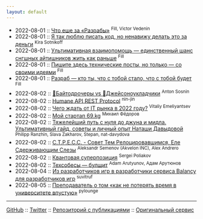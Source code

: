```yaml
---
layout: default
---
```

- 2022-08-01 :: [Что еще за «Разрабы»](./about-us/about-us.md) <sup>Fill, Victor Vedenin</sup>
- 2022-08-01 :: [Я так люблю писать код, но ненавижу делать это за деньги](./commercial/commercial.md) <sup>Kira Sotnikoff</sup>
- 2022-08-01 :: [Ультимативная взаимопомощь — единственный шанс снгшных айтишников жить как раньше](./stay-together/stay-together.md) <sup>Fill</sup>
- 2022-08-01 :: [Пишите здесь технические посты, но только — со своими идеями](./tech-post/tech.md) <sup>Fill</sup>
- 2022-08-01 :: [Разраб — кто ты, что с тобой стало, что с тобой будет](./who-we-are/who-we-are.md) <sup>Fill</sup>
- 2022-08-02 :: [🧱Байтодрочеры vs 🚜Джейсоноукладчики](./bytefuckers-vs-jsonpavers/bytefuckers-vs-jsonpavers.md) <sup>Anton Sosnin</sup>
- 2022-08-02 :: [Humane API REST Protocol](./humane-api-rest-protocol/humane-api-rest-protocol.md) <sup>nin-jin</sup>
- 2022-08-02 :: [Чего ждать от IT рынка в 2022 году?](./it-in-2022/it-in-2022.md) <sup>Vitaliy Emeliyantsev</sup>
- 2022-08-02 :: [Мой стартап 69.kg](./my-startup/my-startup.md) <sup>Михаил Фёдоров</sup>
- 2022-08-02 :: [Тяжелейший путь с нуля до джуна и мидла. Ультимативный гайд, советы и личный опыт Наташи Давыдовой](./nat-jun-way/nat-jun-way.md) <sup>Philipp Ranzhin, Slava Zakharov, Stepan, nat-davydova</sup>
- 2022-08-02 :: [С.Т.Р.Е.С.С. - Совет Тем Релоцировавшимся, Еле Сдерживающим Слезы](./s-t-r-e-s-s/s-t-r-e-s-s.md) <sup>Aleksandr Semenov (Akvelon INC), Alex Andrero</sup>
- 2022-08-02 :: [Квантовая суперпозиция](./superposition-principle/superposition-principle.md) <sup>Sergei Poliakov</sup>
- 2022-08-02 :: [Техсобесы — булщит](./tech-reviews-bullshit/tech-reviews-bullshit.md) <sup>Adam Arutyunov, Адам Арутюнов</sup>
- 2022-08-04 :: [Из разработчиков игр в разработчики сервиса Balancy для разработчиков игр](./balancy/apanasik-balancy.md) <sup>suvitruf</sup>
- 2022-08-05 :: [Преподаватель о том «как не потерять время в университете впустую»](./how-not-waste-time-university/how-not-waste-time-university.md) <sup>pylounge</sup>

***

[GitHub](https://github.com/gwer/kitchen) ::
[Twitter](https://twitter.com/webholt) ::
[Репозиторий с публикациями](https://github.com/razrabs-media/editorial) ::
[Оригинальный сервис](https://razrabs.ru)
